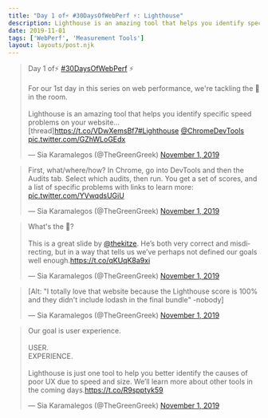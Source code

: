 ```yaml
---
title: "Day 1 of⚡️ #30DaysOfWebPerf ⚡️: Lighthouse"
description: Lighthouse is an amazing tool that helps you identify specific speed problems on your website.
date: 2019-11-01
tags: ['WebPerf', 'Measurement Tools']
layout: layouts/post.njk
---
```


<blockquote class="twitter-tweet"><p lang="en" dir="ltr">Day 1 of⚡️ <a href="https://twitter.com/hashtag/30DaysOfWebPerf?src=hash&amp;ref_src=twsrc%5Etfw">#30DaysOfWebPerf</a> ⚡️<br><br>For our 1st day in this series on web performance, we&#39;re tackling the 🐘 in the room. <br><br>Lighthouse is an amazing tool that helps you identify specific speed problems on your website... [thread]<a href="https://t.co/VDwXemsBf7">https://t.co/VDwXemsBf7</a><a href="https://twitter.com/hashtag/Lighthouse?src=hash&amp;ref_src=twsrc%5Etfw">#Lighthouse</a> <a href="https://twitter.com/ChromeDevTools?ref_src=twsrc%5Etfw">@ChromeDevTools</a> <a href="https://t.co/GZhWLoGEdx">pic.twitter.com/GZhWLoGEdx</a></p>&mdash; Sia Karamalegos (@TheGreenGreek) <a href="https://twitter.com/TheGreenGreek/status/1190282832972828673?ref_src=twsrc%5Etfw">November 1, 2019</a></blockquote>

<blockquote class="twitter-tweet" data-conversation="none"><p lang="en" dir="ltr">First, what/where/how? In Chrome, go into DevTools and then the Audits tab. Select which audits, then run. You get a set of scores, and a list of specific problems with links to learn more: <a href="https://t.co/YVwqdsUGiU">pic.twitter.com/YVwqdsUGiU</a></p>&mdash; Sia Karamalegos (@TheGreenGreek) <a href="https://twitter.com/TheGreenGreek/status/1190283049562443776?ref_src=twsrc%5Etfw">November 1, 2019</a></blockquote>

<blockquote class="twitter-tweet" data-conversation="none"><p lang="en" dir="ltr">What&#39;s the 🐘? <br><br>This is a great slide by <a href="https://twitter.com/thekitze?ref_src=twsrc%5Etfw">@thekitze</a>. He’s both very correct and misdirecting, but in a way that tells us we’ve perhaps not defined our goals well enough.<a href="https://t.co/qKUqK8a9xi">https://t.co/qKUqK8a9xi</a></p>&mdash; Sia Karamalegos (@TheGreenGreek) <a href="https://twitter.com/TheGreenGreek/status/1190283051437346816?ref_src=twsrc%5Etfw">November 1, 2019</a></blockquote>

<blockquote class="twitter-tweet" data-conversation="none"><p lang="en" dir="ltr">[Alt: &quot;I totally love that website because the Lighthouse score is 100% and they didn&#39;t include lodash in the final bundle&quot; -nobody]</p>&mdash; Sia Karamalegos (@TheGreenGreek) <a href="https://twitter.com/TheGreenGreek/status/1190283052427153414?ref_src=twsrc%5Etfw">November 1, 2019</a></blockquote>

<blockquote class="twitter-tweet" data-conversation="none"><p lang="en" dir="ltr">Our goal is user experience. <br><br>USER.<br>EXPERIENCE. <br><br>Lighthouse is just one tool to help you better identify the causes of poor UX due to speed and size. We’ll learn more about other tools in the coming days.<a href="https://t.co/R9spptyk59">https://t.co/R9spptyk59</a></p>&mdash; Sia Karamalegos (@TheGreenGreek) <a href="https://twitter.com/TheGreenGreek/status/1190283053081485312?ref_src=twsrc%5Etfw">November 1, 2019</a></blockquote> <script async src="https://platform.twitter.com/widgets.js" charset="utf-8"></script>
